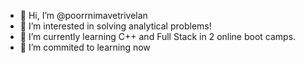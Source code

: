 - 👋 Hi, I’m @poorrnimavetrivelan
- 👀 I’m interested in solving analytical problems!
- 🌱 I’m currently learning C++ and Full Stack in 2 online boot camps.
- 💞️ I’m commited to learning now 
  

<!---
poorrnimavetrivelan/poorrnimavetrivelan is a ✨ special ✨ repository because its `README.md` (this file) appears on your GitHub profile.
You can click the Preview link to take a look at your changes.
--->
